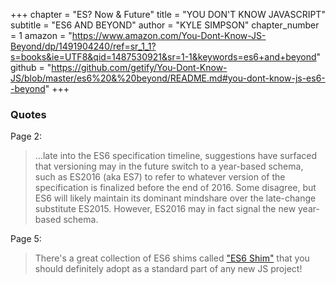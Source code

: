 +++
chapter = "ES? Now & Future"
title = "YOU DON'T KNOW JAVASCRIPT"
subtitle = "ES6 AND BEYOND"
author = "KYLE SIMPSON"
chapter_number = 1
amazon = "https://www.amazon.com/You-Dont-Know-JS-Beyond/dp/1491904240/ref=sr_1_1?s=books&ie=UTF8&qid=1487530921&sr=1-1&keywords=es6+and+beyond"
github = "https://github.com/getify/You-Dont-Know-JS/blob/master/es6%20&%20beyond/README.md#you-dont-know-js-es6--beyond"
+++

### Quotes

Page 2:
> …late into the ES6 specification timeline, suggestions have surfaced that versioning may in the future switch to a year-based schema, such as ES2016 (aka ES7) to refer to whatever version of the specification is finalized before the end of 2016. Some disagree, but ES6 will likely maintain its dominant mindshare over the late-change substitute ES2015. However, ES2016 may in fact signal the new year-based schema.

Page 5: 
> There's a great collection of ES6 shims called ["ES6 Shim"](https://github.com/paulmillr/es6-shim/) that you should definitely adopt as a standard part of any new JS project!